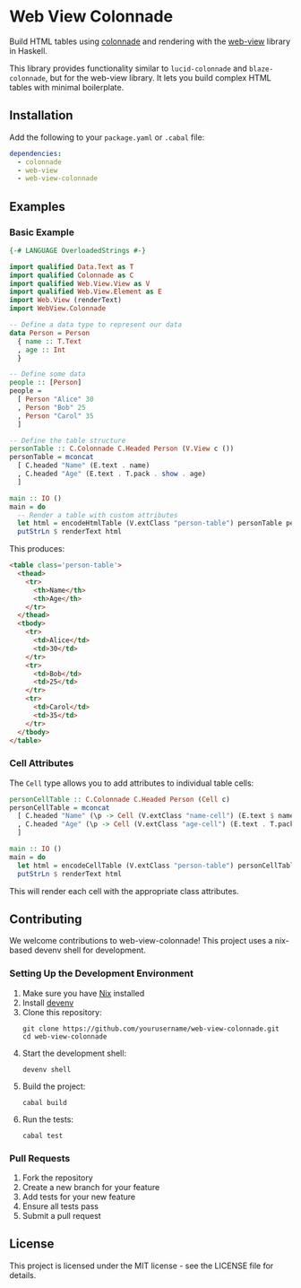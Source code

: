 # Web View Colonnade

Build HTML tables using [colonnade](https://hackage.haskell.org/package/colonnade) and rendering with the [web-view](https://hackage.haskell.org/package/web-view) library in Haskell.

This library provides functionality similar to `lucid-colonnade` and `blaze-colonnade`, but for the web-view library. It lets you build complex HTML tables with minimal boilerplate.

## Installation

Add the following to your `package.yaml` or `.cabal` file:

```yaml
dependencies:
  - colonnade
  - web-view
  - web-view-colonnade
```

## Examples

### Basic Example

```haskell
{-# LANGUAGE OverloadedStrings #-}

import qualified Data.Text as T
import qualified Colonnade as C
import qualified Web.View.View as V
import qualified Web.View.Element as E
import Web.View (renderText)
import WebView.Colonnade

-- Define a data type to represent our data
data Person = Person
  { name :: T.Text
  , age :: Int
  }

-- Define some data
people :: [Person]
people =
  [ Person "Alice" 30
  , Person "Bob" 25
  , Person "Carol" 35
  ]

-- Define the table structure
personTable :: C.Colonnade C.Headed Person (V.View c ())
personTable = mconcat
  [ C.headed "Name" (E.text . name)
  , C.headed "Age" (E.text . T.pack . show . age)
  ]

main :: IO ()
main = do
  -- Render a table with custom attributes
  let html = encodeHtmlTable (V.extClass "person-table") personTable people
  putStrLn $ renderText html
```

This produces:

```html
<table class='person-table'>
  <thead>
    <tr>
      <th>Name</th>
      <th>Age</th>
    </tr>
  </thead>
  <tbody>
    <tr>
      <td>Alice</td>
      <td>30</td>
    </tr>
    <tr>
      <td>Bob</td>
      <td>25</td>
    </tr>
    <tr>
      <td>Carol</td>
      <td>35</td>
    </tr>
  </tbody>
</table>
```

### Cell Attributes

The `Cell` type allows you to add attributes to individual table cells:

```haskell
personCellTable :: C.Colonnade C.Headed Person (Cell c)
personCellTable = mconcat
  [ C.headed "Name" (\p -> Cell (V.extClass "name-cell") (E.text $ name p))
  , C.headed "Age" (\p -> Cell (V.extClass "age-cell") (E.text . T.pack . show $ age p))
  ]

main :: IO ()
main = do
  let html = encodeCellTable (V.extClass "person-table") personCellTable people
  putStrLn $ renderText html
```

This will render each cell with the appropriate class attributes.

## Contributing

We welcome contributions to web-view-colonnade! This project uses a nix-based devenv shell for development.

### Setting Up the Development Environment

1. Make sure you have [Nix](https://nixos.org/download.html) installed
2. Install [devenv](https://devenv.sh/getting-started/)
3. Clone this repository:
   ```
   git clone https://github.com/yourusername/web-view-colonnade.git
   cd web-view-colonnade
   ```
4. Start the development shell:
   ```
   devenv shell
   ```
5. Build the project:
   ```
   cabal build
   ```
6. Run the tests:
   ```
   cabal test
   ```

### Pull Requests

1. Fork the repository
2. Create a new branch for your feature
3. Add tests for your new feature
4. Ensure all tests pass
5. Submit a pull request

## License

This project is licensed under the MIT license - see the LICENSE file for details.

